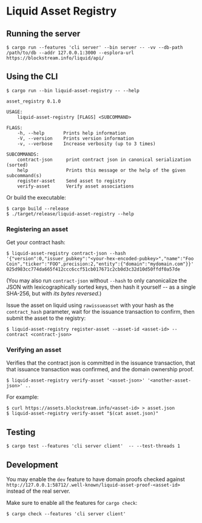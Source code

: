 # Liquid Asset Registry

## Running the server

```
$ cargo run --features 'cli server' --bin server -- -vv --db-path /path/to/db --addr 127.0.0.1:3000 --esplora-url https://blockstream.info/liquid/api/
```

## Using the CLI
```basg
$ cargo run --bin liquid-asset-registry -- --help

asset_registry 0.1.0

USAGE:
    liquid-asset-registry [FLAGS] <SUBCOMMAND>

FLAGS:
    -h, --help       Prints help information
    -V, --version    Prints version information
    -v, --verbose    Increase verbosity (up to 3 times)

SUBCOMMANDS:
    contract-json     print contract json in canonical serialization (sorted)
    help              Prints this message or the help of the given subcommand(s)
    register-asset    Send asset to registry
    verify-asset      Verify asset associations
```

Or build the executable:
```
$ cargo build --release
$ ./target/release/liquid-asset-registry --help
```

### Registering an asset

Get your contract hash:
```
$ liquid-asset-registry contract-json --hash '{"version":0,"issuer_pubkey":"<your-hex-encoded-pubkey>","name":"Foo Coin","ticker":"FOO",precision:2,"entity":{"domain":"mydomain.com"}}'
025d983cc774da665f412ccc6ccf51cb017671c2cb0d3c32d10d50ffdf0a57de
```

(You may also run `contract-json` without `--hash` to only canonicalize the JSON with lexicographically sorted keys,
then hash it yourself -- as a single SHA-256, but with *its bytes reversed*.)

Issue the asset on liquid using `rawissueasset` with your hash as the `contract_hash` parameter,
wait for the issuance transaction to confirm, then submit the asset to the registry:

```
$ liquid-asset-registry register-asset --asset-id <asset-id> --contract <contract-json>
```

### Verifying an asset

Verifies that the contract json is committed in the issuance transaction,
that that issuance transaction was confirmed,
and the domain ownership proof.

```
$ liquid-asset-registry verify-asset '<asset-json>' '<another-asset-json>' ..
```

For example:
```
$ curl https://assets.blockstream.info/<asset-id> > asset.json
$ liquid-asset-registry verify-asset "$(cat asset.json)"
```

## Testing

```
$ cargo test --features 'cli server client'  -- --test-threads 1
```

## Development

You may enable the `dev` feature to have domain proofs checked against
`http://127.0.0.1:58712/.well-known/liquid-asset-proof-<asset-id>`
instead of the real server.

Make sure to enable all the features for `cargo check`:

```
$ cargo check --features 'cli server client'
```
